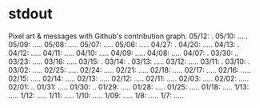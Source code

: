 # stdout
Pixel art &amp; messages with Github's contribution graph.
05/12: .
05/10: .....
05/09: .....
05/08: .....
05/07: .....
05/06: .....
04/27: .
04/20: .....
04/13: .
04/12: .....
04/11: .....
04/10: .....
04/09: .....
04/08: .....
04/07: .
03/30: ..
03/23: .....
03/16: .....
03/15: .
03/14: .
03/13: .....
03/12: .....
03/11: .
03/10: .
03/02: .....
02/25: .....
02/24: .....
02/21: .....
02/18: .....
02/17: .....
02/16: .....
02/15: .....
02/14: .....
02/13: .....
02/12: .....
02/11: .....
02/03: .....
02/02: .....
02/01: ..
01/31: .....
01/30: ..
01/29: .....
01/28: .....
01/25: .....
01/18: .....
1/13: .....
1/12: .....
1/11: .....
1/10: .....
1/09: .....
1/8: .....
1/7: .....

